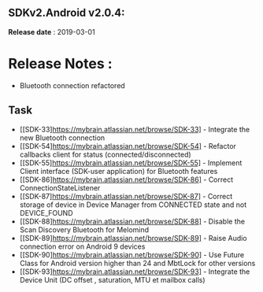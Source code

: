 SDKv2.Android v2.0.4:
--------------------
**Release date** : 2019-03-01


# Release Notes :

- Bluetooth connection refactored 

## Task

- [[SDK-33]https://mybrain.atlassian.net/browse/SDK-33] - Integrate the new Bluetooth connection 
- [[SDK-54]https://mybrain.atlassian.net/browse/SDK-54] - Refactor callbacks client for status (connected/disconnected)
- [[SDK-55]https://mybrain.atlassian.net/browse/SDK-55] - Implement Client interface (SDK-user application) for Bluetooth features
- [[SDK-86]https://mybrain.atlassian.net/browse/SDK-86] - Correct ConnectionStateListener
- [[SDK-87]https://mybrain.atlassian.net/browse/SDK-87] - Correct storage of device in Device Manager from CONNECTED state and not DEVICE_FOUND
- [[SDK-88]https://mybrain.atlassian.net/browse/SDK-88] -  Disable the Scan Discovery Bluetooth for Melomind
- [[SDK-89]https://mybrain.atlassian.net/browse/SDK-89] - Raise Audio connection error on Android 9 devices
- [[SDK-90]https://mybrain.atlassian.net/browse/SDK-90] - Use Future Class for Android version higher than 24 and MbtLock for other versions
- [[SDK-93]https://mybrain.atlassian.net/browse/SDK-93] - Integrate the Device Unit (DC offset , saturation, MTU et mailbox calls)

